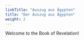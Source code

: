 ```yaml
---
linkTitle: "Auszug aus Ägypten"
title: "Der Auszug aus Ägypten"
weight: 2
---
```


Welcome to the Book of Revelation!

<!--more-->
